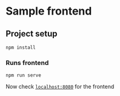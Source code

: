 # Sample frontend

## Project setup
```
npm install
```

### Runs frontend
```
npm run serve
```

Now check [`localhost:8080`](http://localhost:8080) for the frontend